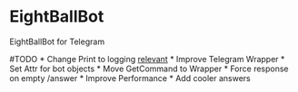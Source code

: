 # EightBallBot
EightBallBot for Telegram

#TODO
    * Change Print to logging [relevant](http://inventwithpython.com/blog/2012/04/06/stop-using-print-for-debugging-a-5-minute-quickstart-guide-to-pythons-logging-module/)
    * Improve Telegram Wrapper
    * Set Attr for bot objects
    * Move GetCommand to Wrapper
    * Force response on empty /answer
    * Improve Performance
    * Add cooler answers
